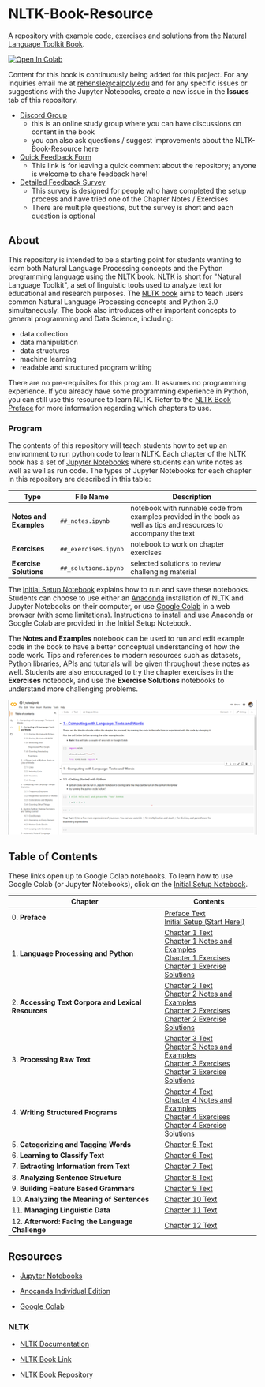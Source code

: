 # NLTK-Book-Resource

A repository with example code, exercises and solutions from the [Natural Language Toolkit Book](https://www.nltk.org/book/).

[![Open In Colab](https://colab.research.google.com/assets/colab-badge.svg)](https://colab.research.google.com/github/BetoBob/NLTK-Book-Resource/blob/master/setup.ipynb)

Content for this book is continuously being added for this project. For any inquiries email me at rehensle@calpoly.edu and for any specific issues or suggestions with the Jupyter Notebooks, create a new issue in the **Issues** tab of this repository.

* [Discord Group](https://discord.gg/7XrEgH6ASt)
  * this is an online study group where you can have discussions on content in the book
  * you can also ask questions / suggest improvements about the NLTK-Book-Resource here
* [Quick Feedback Form](https://forms.gle/cPhBVg7JJybUab8F6)
  * This link is for leaving a quick comment about the repository; anyone is welcome to share feedback here!
* [Detailed Feedback Survey](https://forms.gle/cHCFQGzR7AhT7iHN7)
  * This survey is designed for people who have completed the setup process and have tried one of the Chapter Notes / Exercises
  * There are multiple questions, but the survey is short and each question is optional

## About

This repository is intended to be a starting point for students wanting to learn both Natural Language Processing concepts and the Python programming language using the NLTK book. [NLTK](https://www.nltk.org/) is short for "Natural Language Toolkit", a set of linguistic tools used to analyze text for educational and research purposes. The [NLTK book](https://www.nltk.org/book/) aims to teach users common Natural Language Processing concepts and Python 3.0 simultaneously. The book also introduces other important concepts to general programming and Data Science, including:

* data collection
* data manipulation
* data structures
* machine learning
* readable and structured program writing

There are no pre-requisites for this program. It assumes no programming experience. If you already have some programming experience in Python, you can still use this resource to learn NLTK. Refer to the [NLTK Book Preface](https://www.nltk.org/book/ch00.html) for more information regarding which chapters to use.

### Program

The contents of this repository will teach students how to set up an environment to run python code to learn NLTK. Each chapter of the NLTK book has a set of [Jupyter Notebooks](https://jupyter.org/) where students can write notes as well as well as run code. The types of Jupyter Notebooks for each chapter in this repository are described in this table:

| Type                   | File Name            | Description                                                  |
| ---------------------- | -------------------- | ------------------------------------------------------------ |
| **Notes and Examples** | `##_notes.ipynb`     | notebook with runnable code from examples provided in the book as well as tips and resources to accompany the text |
| **Exercises**          | `##_exercises.ipynb` | notebook to work on chapter exercises                        |
| **Exercise Solutions** | `##_solutions.ipynb` | selected solutions to review challenging material            |

The [Initial Setup Notebook](https://colab.research.google.com/github/BetoBob/NLTK-Book-Resource/blob/master/setup.ipynb) explains how to run and save these notebooks. Students can choose to use either an [Anaconda](https://www.anaconda.com/products/individual) installation of NLTK and Jupyter Notebooks on their computer, or use [Google Colab](https://colab.research.google.com/notebooks/intro.ipynb#) in a web browser (with some limitations). Instructions to install and use Anaconda or Google Colab are provided in the Initial Setup Notebook. 

The **Notes and Examples** notebook can be used to run and edit example code in the book to have a better conceptual understanding of how the code work. Tips and references to modern resources such as datasets, Python libraries, APIs and tutorials will be given throughout these notes as well. Students are also encouraged to try the chapter exercises in the **Exercises** notebook, and use the **Exercise Solutions** notebooks to understand more challenging problems.

![Chapter 1 Screen](./notes/img/ch1_screen.png)



## Table of Contents 

These links open up to Google Colab notebooks. To learn how to use Google Colab (or Jupyter Notebooks), click on the [Initial Setup Notebook](https://colab.research.google.com/github/BetoBob/NLTK-Book-Resource/blob/master/setup.ipynb).

| Chapter                                             | Contents                                                     |
| --------------------------------------------------- | ------------------------------------------------------------ |
| 0. **Preface**                                      | [Preface Text](https://www.nltk.org/book/ch00.html)<br />[Initial Setup (Start Here!)](https://colab.research.google.com/github/BetoBob/NLTK-Book-Resource/blob/master/setup.ipynb) |
| 1. **Language Processing and Python**               | [Chapter 1 Text](http://www.nltk.org/book/ch01)<br />[Chapter 1 Notes and Examples](https://colab.research.google.com/github/BetoBob/NLTK-Book-Resource/blob/master/01/01_notes.ipynb) <br />[Chapter 1 Exercises](https://colab.research.google.com/github/BetoBob/NLTK-Book-Resource/blob/master/01/01_exercises.ipynb)<br />[Chapter 1 Exercise Solutions](https://colab.research.google.com/github/BetoBob/NLTK-Book-Resource/blob/master/01/01_solutions.ipynb) |
| 2. **Accessing Text Corpora and Lexical Resources** | [Chapter 2 Text](https://www.nltk.org/book/ch02.html)<br />[Chapter 2 Notes and Examples](https://colab.research.google.com/github/BetoBob/NLTK-Book-Resource/blob/master/02/02_notes.ipynb)<br />[Chapter 2 Exercises](https://colab.research.google.com/github/BetoBob/NLTK-Book-Resource/blob/master/02/02_exercises.ipynb)<br />[Chapter 2 Exercise Solutions](https://colab.research.google.com/github/BetoBob/NLTK-Book-Resource/blob/master/02/02_solutions.ipynb) |
| 3. **Processing Raw Text**                          | [Chapter 3 Text](http://www.nltk.org/book/ch03)<br />[Chapter 3 Notes and Examples](https://colab.research.google.com/github/BetoBob/NLTK-Book-Resource/blob/master/03/03_notes.ipynb)<br />[Chapter 3 Exercises](https://colab.research.google.com/github/BetoBob/NLTK-Book-Resource/blob/master/03/03_exercises.ipynb)<br />[Chapter 3 Exercise Solutions](https://colab.research.google.com/github/BetoBob/NLTK-Book-Resource/blob/master/03/03_solutions.ipynb) |
| 4. **Writing Structured Programs**                  | [Chapter 4 Text](http://www.nltk.org/book/ch04)<br />[Chapter 4 Notes and Examples](https://colab.research.google.com/github/BetoBob/NLTK-Book-Resource/blob/master/04/04_notes.ipynb)<br />[Chapter 4 Exercises](https://colab.research.google.com/github/BetoBob/NLTK-Book-Resource/blob/master/04/04_exercises.ipynb)<br />[Chapter 4 Exercise Solutions](https://colab.research.google.com/github/BetoBob/NLTK-Book-Resource/blob/master/04/04_solutions.ipynb) |
| 5. **Categorizing and Tagging Words**               | [Chapter 5 Text](http://www.nltk.org/book/ch05)              |
| 6. **Learning to Classify Text**                    | [Chapter 6 Text](http://www.nltk.org/book/ch06)              |
| 7. **Extracting Information from Text**             | [Chapter 7 Text](http://www.nltk.org/book/ch07)              |
| 8. **Analyzing Sentence Structure**                 | [Chapter 8 Text](http://www.nltk.org/book/ch08)              |
| 9. **Building Feature Based Grammars**              | [Chapter 9 Text](http://www.nltk.org/book/ch09)              |
| 10. **Analyzing the Meaning of Sentences**          | [Chapter 10 Text](http://www.nltk.org/book/ch10)             |
| 11. **Managing Linguistic Data**                    | [Chapter 11 Text](http://www.nltk.org/book/ch11)             |
| 12. **Afterword: Facing the Language Challenge**    | [Chapter 12 Text](https://www.nltk.org/book/ch12.html)       |

## Resources

* [Jupyter Notebooks](https://jupyter.org/)

* [Anocanda Individual Edition](https://www.anaconda.com/products/individual)
* [Google Colab](https://colab.research.google.com/notebooks/intro.ipynb#)

### NLTK

* [NLTK Documentation](https://www.nltk.org/)

* [NLTK Book Link](http://www.nltk.org/book)
* [NLTK Book Repository](https://github.com/nltk/nltk_book)

